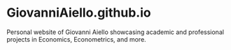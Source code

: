 # GiovanniAiello.github.io
Personal website of Giovanni Aiello showcasing academic and professional projects in Economics, Econometrics, and more.
